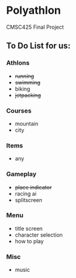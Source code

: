 # Polyathlon
CMSC425 Final Project

## To Do List for us:

### Athlons
- ~~running~~
- ~~swimming~~
- biking
- ~~jetpacking~~

### Courses
- mountain
- city

### Items
- any

### Gameplay
- ~~place indicator~~
- racing ai
- splitscreen

### Menu
- title screen
- character selection
- how to play

### Misc
- music

